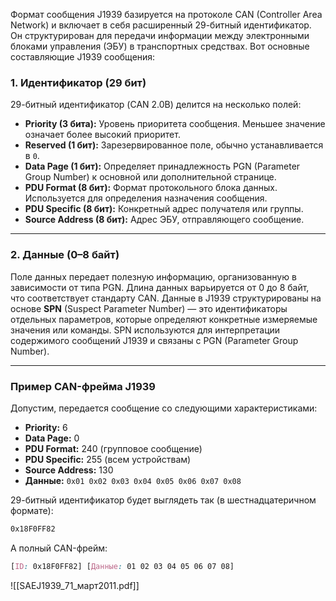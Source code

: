 Формат сообщения J1939 базируется на протоколе CAN (Controller Area Network) и включает в себя расширенный 29-битный идентификатор. Он структурирован для передачи информации между электронными блоками управления (ЭБУ) в транспортных средствах. Вот основные составляющие J1939 сообщения:
### 1. **Идентификатор (29 бит)**

29-битный идентификатор (CAN 2.0B) делится на несколько полей:

- **Priority (3 бита):** Уровень приоритета сообщения. Меньшее значение означает более высокий приоритет.
- **Reserved (1 бит):** Зарезервированное поле, обычно устанавливается в `0`.
- **Data Page (1 бит):** Определяет принадлежность PGN (Parameter Group Number) к основной или дополнительной странице.
- **PDU Format (8 бит):** Формат протокольного блока данных. Используется для определения назначения сообщения.
- **PDU Specific (8 бит):** Конкретный адрес получателя или группы.
- **Source Address (8 бит):** Адрес ЭБУ, отправляющего сообщение.

---

### 2. **Данные (0–8 байт)**

Поле данных передает полезную информацию, организованную в зависимости от типа PGN. Длина данных варьируется от 0 до 8 байт, что соответствует стандарту CAN.
Данные в J1939 структурированы на основе **SPN** (Suspect Parameter Number) — это идентификаторы отдельных параметров, которые определяют конкретные измеряемые значения или команды. SPN используются для интерпретации содержимого сообщений J1939 и связаны с PGN (Parameter Group Number).

---

### Пример CAN-фрейма J1939

Допустим, передается сообщение со следующими характеристиками:

- **Priority:** 6
- **Data Page:** 0
- **PDU Format:** 240 (групповое сообщение)
- **PDU Specific:** 255 (всем устройствам)
- **Source Address:** 130
- **Данные:** `0x01 0x02 0x03 0x04 0x05 0x06 0x07 0x08`

29-битный идентификатор будет выглядеть так (в шестнадцатеричном формате):
```css
0x18F0FF82
```
А полный CAN-фрейм:
```css
[ID: 0x18F0FF82] [Данные: 01 02 03 04 05 06 07 08]
```


![[SAEJ1939_71_март2011.pdf]]